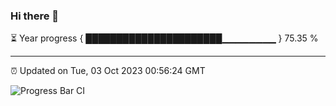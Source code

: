 ### Hi there 👋

⏳ Year progress { ██████████████████████▁▁▁▁▁▁▁▁ } 75.35 %

---

⏰ Updated on Tue, 03 Oct 2023 00:56:24 GMT

![Progress Bar CI](https://github.com/JuvenileQ/Progress-Bar-CI/workflows/main/badge.svg)
